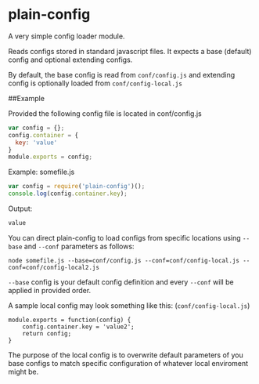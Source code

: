 # plain-config
A very simple config loader module. 

Reads configs stored in standard javascript files. It expects a base (default) config and optional extending configs.

By default, the base config is read from `conf/config.js` and extending config is optionally loaded from `conf/config-local.js`

##Example

Provided the following config file is located in conf/config.js
```javascript
var config = {};
config.container = {
  key: 'value'
}
module.exports = config;
```

Example: somefile.js
```javascript
var config = require('plain-config')();
console.log(config.container.key);
```
Output:
```javascript
value
```

You can direct plain-config to load configs from specific locations using `--base` and `--conf` parameters as follows:
```
node somefile.js --base=conf/config.js --conf=conf/config-local.js --conf=conf/config-local2.js
```

`--base` config is your default config definition and every `--conf` will be applied in provided order. 

A sample local config may look something like this: (`conf/config-local.js`)
```
module.exports = function(config) {
	config.container.key = 'value2';
	return config;
}
```
The purpose of the local config is to overwrite default parameters of you base configs to match specific configuration of whatever local enviroment might be.
